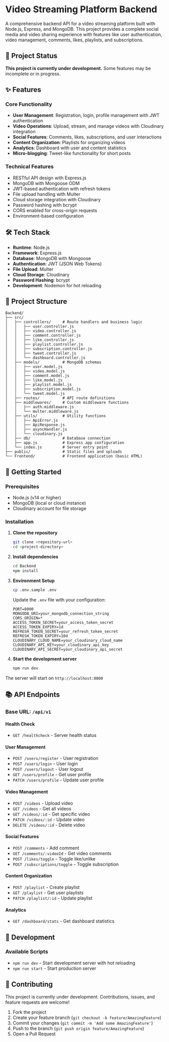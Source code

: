 # Video Streaming Platform Backend

A comprehensive backend API for a video streaming platform built with Node.js, Express, and MongoDB. This project provides a complete social media and video sharing experience with features like user authentication, video management, comments, likes, playlists, and subscriptions.

## 🚧 Project Status

**This project is currently under development.** Some features may be incomplete or in progress.

## ✨ Features

### Core Functionality
- **User Management**: Registration, login, profile management with JWT authentication
- **Video Operations**: Upload, stream, and manage videos with Cloudinary integration
- **Social Features**: Comments, likes, subscriptions, and user interactions
- **Content Organization**: Playlists for organizing videos
- **Analytics**: Dashboard with user and content statistics
- **Micro-blogging**: Tweet-like functionality for short posts

### Technical Features
- RESTful API design with Express.js
- MongoDB with Mongoose ODM
- JWT-based authentication with refresh tokens
- File upload handling with Multer
- Cloud storage integration with Cloudinary
- Password hashing with bcrypt
- CORS enabled for cross-origin requests
- Environment-based configuration

## 🛠️ Tech Stack

- **Runtime**: Node.js
- **Framework**: Express.js
- **Database**: MongoDB with Mongoose
- **Authentication**: JWT (JSON Web Tokens)
- **File Upload**: Multer
- **Cloud Storage**: Cloudinary
- **Password Hashing**: bcrypt
- **Development**: Nodemon for hot reloading

## 📁 Project Structure

```
Backend/
├── src/
│   ├── controllers/     # Route handlers and business logic
│   │   ├── user.controller.js
│   │   ├── video.controller.js
│   │   ├── comment.controller.js
│   │   ├── like.controller.js
│   │   ├── playlist.controller.js
│   │   ├── subscription.controller.js
│   │   ├── tweet.controller.js
│   │   └── dashboard.controller.js
│   ├── models/          # MongoDB schemas
│   │   ├── user.model.js
│   │   ├── video.model.js
│   │   ├── comment.model.js
│   │   ├── like.model.js
│   │   ├── playlist.model.js
│   │   ├── subscription.model.js
│   │   └── tweet.model.js
│   ├── routes/          # API route definitions
│   ├── middlewares/     # Custom middleware functions
│   │   ├── auth.middleware.js
│   │   └── multer.middleware.js
│   ├── utils/           # Utility functions
│   │   ├── ApiError.js
│   │   ├── ApiResponse.js
│   │   ├── asyncHandler.js
│   │   └── cloudinary.js
│   ├── db/              # Database connection
│   ├── app.js           # Express app configuration
│   └── index.js         # Server entry point
├── public/              # Static files and uploads
└── Frontend/            # Frontend application (basic HTML)
```

## 🚀 Getting Started

### Prerequisites

- Node.js (v14 or higher)
- MongoDB (local or cloud instance)
- Cloudinary account for file storage

### Installation

1. **Clone the repository**
   ```bash
   git clone <repository-url>
   cd <project-directory>
   ```

2. **Install dependencies**
   ```bash
   cd Backend
   npm install
   ```

3. **Environment Setup**
   ```bash
   cp .env.sample .env
   ```
   
   Update the `.env` file with your configuration:
   ```env
   PORT=8000
   MONGODB_URI=your_mongodb_connection_string
   CORS_ORIGIN=*
   ACCESS_TOKEN_SECRET=your_access_token_secret
   ACCESS_TOKEN_EXPIRY=1d
   REFRESH_TOKEN_SECRET=your_refresh_token_secret
   REFRESH_TOKEN_EXPIRY=10d
   CLOUDINARY_CLOUD_NAME=your_cloudinary_cloud_name
   CLOUDINARY_API_KEY=your_cloudinary_api_key
   CLOUDINARY_API_SECRET=your_cloudinary_api_secret
   ```

4. **Start the development server**
   ```bash
   npm run dev
   ```

The server will start on `http://localhost:8000`

## 📚 API Endpoints

### Base URL: `/api/v1`

#### Health Check
- `GET /healthcheck` - Server health status

#### User Management
- `POST /users/register` - User registration
- `POST /users/login` - User login
- `POST /users/logout` - User logout
- `GET /users/profile` - Get user profile
- `PATCH /users/profile` - Update user profile

#### Video Management
- `POST /videos` - Upload video
- `GET /videos` - Get all videos
- `GET /videos/:id` - Get specific video
- `PATCH /videos/:id` - Update video
- `DELETE /videos/:id` - Delete video

#### Social Features
- `POST /comments` - Add comment
- `GET /comments/:videoId` - Get video comments
- `POST /likes/toggle` - Toggle like/unlike
- `POST /subscriptions/toggle` - Toggle subscription

#### Content Organization
- `POST /playlist` - Create playlist
- `GET /playlist` - Get user playlists
- `PATCH /playlist/:id` - Update playlist

#### Analytics
- `GET /dashboard/stats` - Get dashboard statistics

## 🔧 Development

### Available Scripts

- `npm run dev` - Start development server with hot reloading
- `npm run start` - Start production server

## 🤝 Contributing

This project is currently under development. Contributions, issues, and feature requests are welcome!

1. Fork the project
2. Create your feature branch (`git checkout -b feature/AmazingFeature`)
3. Commit your changes (`git commit -m 'Add some AmazingFeature'`)
4. Push to the branch (`git push origin feature/AmazingFeature`)
5. Open a Pull Request

